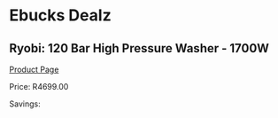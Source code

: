
# Ebucks Dealz
## Ryobi: 120 Bar High Pressure Washer - 1700W
[Product Page](https://www.ebucks.com/web/shop/productSelected.do?prodId=335449225&catId=363410833)

Price: R4699.00

Savings: 


	